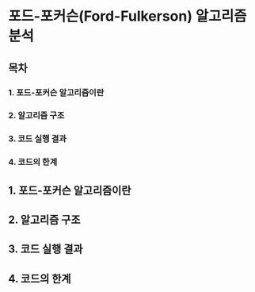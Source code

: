 # 포드-포커슨(Ford-Fulkerson) 알고리즘 분석

## 목차
### 1. 포드-포커슨 알고리즘이란
### 2. 알고리즘 구조
### 3. 코드 실행 결과
### 4. 코드의 한계

## 1. 포드-포커슨 알고리즘이란

## 2. 알고리즘 구조

## 3. 코드 실행 결과

## 4. 코드의 한계

